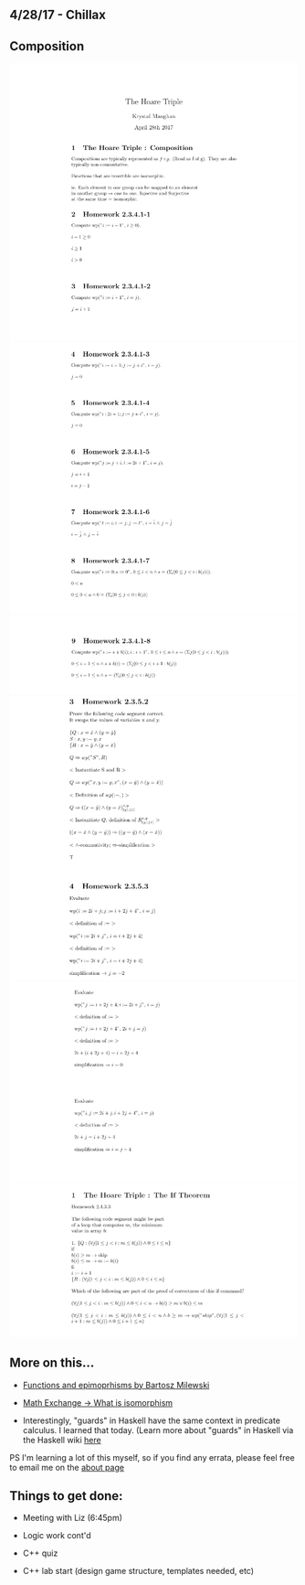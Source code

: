 ## 4/28/17 - Chillax

## Composition 

![h_5_001](/images/h_5_001.png)
![h_5_002](/images/h_5_002.png)
![h_5_003](/images/h_5_003.png)
![h_6_001](/images/h_6_001.png)
![h_6_002](/images/h_6_002.png)
![h_7_001](/images/h_7_001.png)
## More on this...
- [Functions and epimoprhisms by Bartosz Milewski](https://www.youtube.com/watch?v=O2lZkr-aAqk)

- [Math Exchange -> What is isomorphism](https://math.stackexchange.com/questions/441758/what-does-isomorphic-mean-in-linear-algebra)

- Interestingly, "guards" in Haskell have the same context in predicate calculus. I learned that today.
  (Learn more about "guards" in Haskell via the Haskell wiki [here](https://wiki.haskell.org/Pattern_guard)

PS I'm learning a lot of this myself, so if you find any errata, 
please feel free to email me on the [about page](https://kammitama5.github.io/about/)

## Things to get done:

- Meeting with Liz (6:45pm)

- Logic work cont'd

- C++ quiz

- C++ lab start (design game structure, templates needed, etc)

